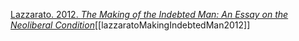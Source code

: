 [Lazzarato. 2012. _The Making of the Indebted Man: An Essay on the Neoliberal Condition_](zotero://select/items/1_M7DBRHZD)[[lazzaratoMakingIndebtedMan2012]]
